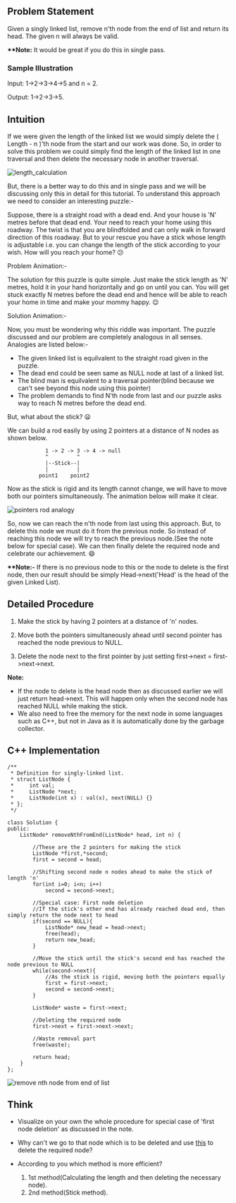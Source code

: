 ## Problem Statement

Given a singly linked list, remove n'th node from the end of list and return its head. The given n will always be valid.

__**Note:__ It would be great if you do this in single pass.

### Sample Illustration

Input: 1->2->3->4->5  and  n = 2.

Output: 1->2->3->5.

## Intuition

If we were given the length of the linked list we would simply delete the ( Length - n )'th node from the start and our work was done. 
So, in order to solve this problem we could simply find the length of the linked list in one traversal and then delete the necessary node in another traversal.

![length_calculation](https://user-images.githubusercontent.com/22693609/37134479-b59d6450-22be-11e8-9732-365b076dbcf0.png)


But, there is a better way to do this and in single pass and we will be discussing only this in detail for this tutorial. To understand this approach we need to consider an interesting puzzle:-

Suppose, there is a straight road with a dead end. And your house is 'N' metres before that dead end. Your need to reach your home using this roadway. The twist is that you are blindfolded and can only walk in forward direction of this roadway. But to your rescue 
you have a stick whose length is adjustable i.e. you can change the length of the stick according to your wish. 
How will you reach your home? :confused:


Problem Animation:- 



The solution for this puzzle is quite simple. Just make the stick length as 'N' metres, hold it in your hand horizontally and go on until you can. You will get stuck exactly N metres before the dead end and hence will be able to reach your home in time and make your mommy happy. :wink:



Solution Animation:-



Now, you must be wondering why this riddle was important. The puzzle discussed and our problem are completely analogous in all senses. 
Analogies are listed below:-

- The given linked list is equilvalent to the straight road given in the puzzle.
- The dead end could be seen same as NULL node at last of a linked list.
- The blind man is equilvalent to a traversal pointer(blind because we can't see beyond this node using this pointer)
- The problem demands to find N'th node from last and our puzzle asks way to reach N metres before the dead end.

But, what about the stick? :frowning:

We can build a rod easily by using 2 pointers at a distance of N nodes as shown below.

                1 -> 2 -> 3 -> 4 -> null
                ^         ^
                |--Stick--|
                |         |
              point1    point2

Now as the stick is rigid and its length cannot change, we will have to move both our pointers simultaneously. The animation below 
will make it clear.

![pointers rod analogy](https://user-images.githubusercontent.com/22693609/37135412-3e181560-22c3-11e8-8050-a448a2324f86.gif)

So, now we can reach the n'th node from last using this approach. But, to delete this node we must do it from the previous node. So instead of reaching this node we will try to reach the previous node.(See the note below for special case). We can then finally delete the required node and celebrate our achievement. :smile:

__**Note:-__ If there is no previous node to this or the node to delete is the first node, then our result should be simply Head->next('Head' is the head of the given Linked List).

## Detailed Procedure

1. Make the stick by having 2 pointers at a distance of 'n' nodes.

2. Move both the pointers simultaneously ahead until second pointer has reached the node previous to NULL.

3. Delete the node next to the first pointer by just setting first->next = first->next->next.

__Note:__
- If the node to delete is the head node then as discussed earlier we will just return head->next. This will happen only when the second node has reached NULL while making the stick.
- We also need to free the memory for the next node in some languages such as C++, but not in Java as it is automatically done by the garbage collector.

## C++ Implementation

```
/**
 * Definition for singly-linked list.
 * struct ListNode {
 *     int val;
 *     ListNode *next;
 *     ListNode(int x) : val(x), next(NULL) {}
 * };
 */

class Solution {
public:
    ListNode* removeNthFromEnd(ListNode* head, int n) {
        
        //These are the 2 pointers for making the stick
        ListNode *first,*second;
        first = second = head;
        
        //Shifting second node n nodes ahead to make the stick of length 'n'
        for(int i=0; i<n; i++)
            second = second->next;
        
        //Special case: First node deletion
        //If the stick's other end has already reached dead end, then simply return the node next to head
        if(second == NULL){
            ListNode* new_head = head->next;
            free(head);
            return new_head;
        }
      
        //Move the stick until the stick's second end has reached the node previous to NULL
        while(second->next){
            //As the stick is rigid, moving both the pointers equally
            first = first->next;
            second = second->next;
        }
        
        ListNode* waste = first->next;
        
        //Deleting the required node
        first->next = first->next->next;
        
        //Waste removal part
        free(waste);
        
        return head;
    }
};
```

![remove nth node from end of list](https://user-images.githubusercontent.com/22693609/37240556-1928416a-2473-11e8-99f1-0506ef7dabf4.gif)

## Think

- Visualize on your own the whole procedure for special case of 'first node deletion' as discussed in the note.

- Why can't we go to that node which is to be deleted and use [this](https://github.com/RohitJain1103/Problem-Solving/blob/master/Linked%20Lists/Delete%20Node%20in%20Linked%20list.md) to delete the required node?

- According to you which method is more efficient?
  1. 1st method(Calculating the length and then deleting the necessary node).
  2. 2nd method(Stick method).
